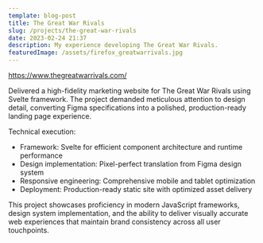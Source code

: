 ```yaml
---
template: blog-post
title: The Great War Rivals
slug: /projects/the-great-war-rivals
date: 2023-02-24 21:37
description: My experience developing The Great War Rivals.
featuredImage: /assets/firefox_greatwarrivals.jpg
---
```

<https://www.thegreatwarrivals.com/>

Delivered a high-fidelity marketing website for The Great War Rivals using Svelte framework. The project demanded meticulous attention to design detail, converting Figma specifications into a polished, production-ready landing page experience.

Technical execution:

- Framework: Svelte for efficient component architecture and runtime performance
- Design implementation: Pixel-perfect translation from Figma design system
- Responsive engineering: Comprehensive mobile and tablet optimization
- Deployment: Production-ready static site with optimized asset delivery

This project showcases proficiency in modern JavaScript frameworks, design system implementation, and the ability to deliver visually accurate web experiences that maintain brand consistency across all user touchpoints.
